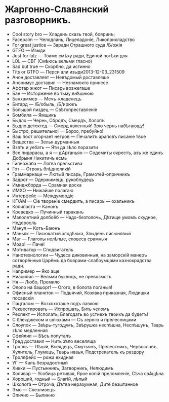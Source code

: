 # Жаргонно-Славянский разговорникъ.
- Cool story bro — Хладенъ сказъ твой, бояринъ;
- Facepalm — Челодлань, Лицеладоніе, Ликоприкладство
- For great justice — Заради Страшного суда /Б/ожія
- GTFO — Изыди
- Just for lulz — Токмо смѣху ради, Единой потѣхи для
- LOL — СВГ (Смѣюсь вельми гласно)
- Sad but true — Скорбно, да истинно
- Tits or GTFO — Перси али изыди2013-12-03_231509
- Анон доставляет — Невѣдомый доставляше
- Анонимус доставил — Незнамокто принесе
- Аффтар жжот — Писарь возжегаше
- Бан — Исторженіе во тьму внѣшнюю
- Банхаммер — Мечъ-кладенецъ
- Битард — /Б/обыль, /Б/ирюкъ
- Большой пиздец — Свѣтопреставленіе
- Бомбила — Ямщикъ
- Быдло — Чернь, Сбродъ, Смердъ, Холопъ
- Быдло детектед — Смерд явленный! Зрю чернь набѣгающу!
- Быстро, решительно! — Борзо, пребуйно!
- Ваш пост огорчает негров — Печалитъ араповъ писаніе твое
- Вещества — Зелья дурманныя
- Взять и уебать — Яти да зѣло поразити
- Все пидорасы, а я — д’Артаньян — Содомиты окрестъ, азъ же единъ Добрыня Никитичъ есмь
- Гипножаба — Лягва прельстива
- Гот — Отрокъ блѣдноликій
- Граммарнаци — Лютый писарь, Грамотей-опричникъ
- Задрот — Одержимецъ, рукоблудецъ
- Имиджборда — Срамная доска
- ИМХО — Нижайше полагаю
- Интерфейс — Междумордіе
- КГ/АМ — Сіе твореніе смердитъ, а писарь — охальникъ
- Копипаста — Канонъ
- Креведко — Пучинный тараканъ
- Малолетний долбоёб — Чадо-безтолочь, Дѣтище умомъ скудное, Недоросль
- Манул — Котъ-Баюнъ
- Маньяк — Писюкатый злодѣюка, Злыдень писюнявый
- Мат — Глаголы нелѣпые, словеса срамныя
- Моар! — Паче!
- Мотиватор — Сподвигатель
- Нанотехнологии — Чудеса диковинныя, на заморскій манеръ сотворённыя Царёмъ да боярами-слабоумцами казнокрадства ради.
- Например — Яко аще
- Ниасилил — Вельми буквицъ, не превозмогъ
- Ня — Любо, Премило
- Ололо на башорг! — Огого, в болота поганыя!
- Офисный планктон — Подьячий, Козявка приказная, Людишки посадскiя
- Пацталом — Возхохоташе подъ лавкою
- Реквестировать — Испрошать, Бить челомъ
- Респект — Исполать, Благодать во устнехъ твоихъ да будетъ!
- C блекджеком и шлюхами — Съ зернію и прелесницами
- Слоупок — Звѣрь-тугодумъ, Звѣрушка неспѣшна, Неспѣшунъ, Тварь зѣло медленная
- Сфейлил — Бѣсъ попуталъ
- Тред доставил — Нить зѣло веселяща
- Тролль — Лѣшій, Всеядецъ, Смутьянъ, Прелестникъ, Червословъ, Хулитель, Глумецъ, Тварь навья, Подстрекатель къ раздору
- Троллфейс — рожа ехидная
- УГ — Калъ безрадостный
- Хикки — Пустынникъ, Затворникъ, Нелюдимъ
- Холивар — Усобица ретивая, Ярое копій преломленіе, Сѣча свѦщѣна
- Хороший, годный — Благій, лѣпый
- Школота — Отроча, Дѣтва неразумная, Дите безштанное
- Эмо — Слезливецъ
- Эпично — Былинно

